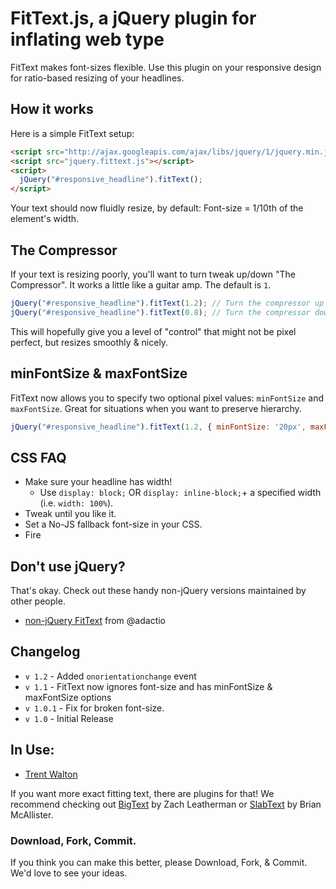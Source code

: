 # FitText.js, a jQuery plugin for inflating web type
FitText makes font-sizes flexible. Use this plugin on your responsive design for ratio-based resizing of your headlines.

## How it works
Here is a simple FitText setup:

```html
<script src="http://ajax.googleapis.com/ajax/libs/jquery/1/jquery.min.js"></script>
<script src="jquery.fittext.js"></script>
<script>
  jQuery("#responsive_headline").fitText();
</script>
```

Your text should now fluidly resize, by default: Font-size = 1/10th of the element's width.

## The Compressor
If your text is resizing poorly, you'll want to turn tweak up/down "The Compressor". It works a little like a guitar amp. The default is `1`.

```javascript
jQuery("#responsive_headline").fitText(1.2); // Turn the compressor up   (resizes more aggressively)
jQuery("#responsive_headline").fitText(0.8); // Turn the compressor down (resizes less aggressively)
```

This will hopefully give you a level of "control" that might not be pixel perfect, but resizes smoothly & nicely.

## minFontSize & maxFontSize
FitText now allows you to specify two optional pixel values: `minFontSize` and `maxFontSize`. Great for situations when you want to preserve hierarchy.

```javascript
jQuery("#responsive_headline").fitText(1.2, { minFontSize: '20px', maxFontSize: '40px' })
```

## CSS FAQ

- Make sure your headline has width!
  - Use `display: block;` OR `display: inline-block;`+ a specified width (i.e. `width: 100%`).
- Tweak until you like it.
- Set a No-JS fallback font-size in your CSS.
- Fire

## Don't use jQuery?
That's okay. Check out these handy non-jQuery versions maintained by other people.

- [non-jQuery FitText](https://github.com/adactio/FitText.js) from @adactio

## Changelog
* `v 1.2` - Added `onorientationchange` event
* `v 1.1` - FitText now ignores font-size and has minFontSize & maxFontSize options
* `v 1.0.1` - Fix for broken font-size.
* `v 1.0` - Initial Release

## In Use:
- [Trent Walton](http://trentwalton.com)

If you want more exact fitting text, there are plugins for that! We recommend checking out [BigText](https://github.com/zachleat/BigText) by Zach Leatherman or [SlabText](http://www.frequency-decoder.com/demo/slabText/) by Brian McAllister.

### Download, Fork, Commit.
If you think you can make this better, please Download, Fork, & Commit. We'd love to see your ideas.
